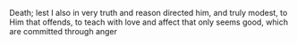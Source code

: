 Death; lest I also in very truth and reason directed him, and truly modest, to Him that offends, to teach with love and affect that only seems good, which are committed through anger
